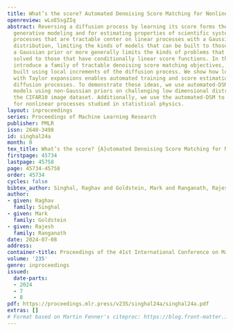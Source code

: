 ```yaml
---
title: What’s the score? Automated Denoising Score Matching for Nonlinear Diffusions
openreview: wLoESsgZIq
abstract: Reversing a diffusion process by learning its score forms the heart of diffusion-based
  generative modeling and for estimating properties of scientific systems. The diffusion
  processes that are tractable center on linear processes with a Gaussian stationary
  distribution, limiting the kinds of models that can be built to those that target
  a Gaussian prior or more generally limits the kinds of problems that can be generically
  solved to those that have conditionally linear score functions. In this work, we
  introduce a family of tractable denoising score matching objectives, called local-DSM,
  built using local increments of the diffusion process. We show how local-DSM melded
  with Taylor expansions enables automated training and score estimation with nonlinear
  diffusion processes. To demonstrate these ideas, we use automated-DSM to train generative
  models using non-Gaussian priors on challenging low dimensional distributions and
  the CIFAR10 image dataset. Additionally, we use the automated-DSM to learn the scores
  for nonlinear processes studied in statistical physics.
layout: inproceedings
series: Proceedings of Machine Learning Research
publisher: PMLR
issn: 2640-3498
id: singhal24a
month: 0
tex_title: What’s the score? {A}utomated Denoising Score Matching for Nonlinear Diffusions
firstpage: 45734
lastpage: 45758
page: 45734-45758
order: 45734
cycles: false
bibtex_author: Singhal, Raghav and Goldstein, Mark and Ranganath, Rajesh
author:
- given: Raghav
  family: Singhal
- given: Mark
  family: Goldstein
- given: Rajesh
  family: Ranganath
date: 2024-07-08
address:
container-title: Proceedings of the 41st International Conference on Machine Learning
volume: '235'
genre: inproceedings
issued:
  date-parts:
  - 2024
  - 7
  - 8
pdf: https://proceedings.mlr.press/v235/singhal24a/singhal24a.pdf
extras: []
# Format based on Martin Fenner's citeproc: https://blog.front-matter.io/posts/citeproc-yaml-for-bibliographies/
---
```

